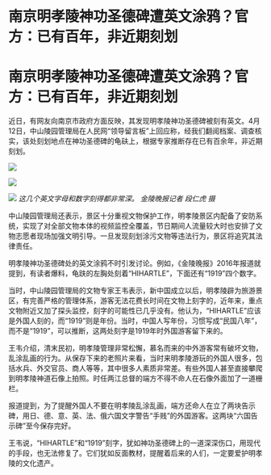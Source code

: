 # 南京明孝陵神功圣德碑遭英文涂鸦？官方：已有百年，非近期刻划

# 南京明孝陵神功圣德碑遭英文涂鸦？官方：已有百年，非近期刻划

近日，有网友向南京市政府方面反映，其发现明孝陵神功圣德碑被刻有英文。4月12日，中山陵园管理局在人民网“领导留言板”上回应称，经我们翻阅档案、调查核实，该处刻划地点在神功圣德碑的龟砆上，根据专家推断存在已有百余年，非近期刻划。

![](https://inews.gtimg.com/om_bt/ONNPinwuxkIEJ1NfdNoGmCGcGMvhZ0UpoK5P_fy9UwfZUAA/1000)

![](https://inews.gtimg.com/om_bt/OqNAsZ7Ywk6uQq8jMD6ADmDGkB26dJwkEcc0Az3QKC5RMAA/1000)

![](https://inews.gtimg.com/om_bt/OIwBi7D23rWdURorhp25QSt2lvzqs7ncF_1mPBUHcZgN0AA/1000)
_这几个英文字母和数字刻得都非常深。 金陵晚报记者 段仁虎 摄_

中山陵园管理局还表示，景区十分重视文物保护工作，明孝陵景区内配备了安防系统，实现了对全部文物本体的视频监控全覆盖，节日期间人流量较大时也安排了文物志愿者现场加强文明引导。一旦发现刻划涂污文物等违法行为，景区将追究其法律责任。

明孝陵神功圣德碑处的英文涂鸦不时引发讨论。例如，《金陵晚报》2016年报道就提到，有读者爆料，龟趺的左胸处刻着“HIHARTLE”，下面还有“1919”四个数字。

当时，中山陵园管理局的文物专家王韦表示，新中国成立以后，明孝陵辟为旅游景区，有完善严格的管理体系，游客无法花费长时间在文物上刻字的，近年来，重点文物附近又加了探头监控，刻字的可能性已几乎没有。他认为，“HIHARTLE”应该是外国人刻的，而“1919”则是年份。当时，中国人写年份，习惯写成“民国八年”，而不是“1919”，可以推断，这两处刻字是1919年时外国游客留下来的。

王韦介绍，清末民初，明孝陵管理非常松懈，慕名而来的中外游客常有破坏文物，乱涂乱画的行为。从保存下来的老照片来看，当时来明孝陵游玩的外国人很多，包括水兵、外交官员、商人等等，其中很多人素质非常差。有些外国人甚至直接攀爬到明孝陵神道石像上拍照。时任两江总督的端方不得不命人在石像外面加了一道栅栏。

报道提到，为了提醒外国人不要在明孝陵乱涂乱画，端方还命人在立了两块告示碑，用日、德、意、英、法、俄六国文字警告“手贱”的外国游客。这两块“六国告示碑”至今保存完好。

王韦说，“HIHARTLE”和“1919”刻字，犹如神功圣德碑上的一道深深伤口，用现代的手段，也无法修复了。它们犹如反面教材，提醒着后来的人们，一定要爱护明孝陵的文化遗产。

